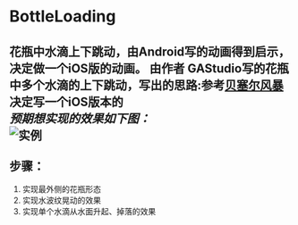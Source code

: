 # BottleLoading
花瓶中水滴上下跳动，由Android写的动画得到启示，决定做一个iOS版的动画。
由**作者 GAStudio**写的花瓶中多个水滴的上下跳动，写出的思路:参考[贝塞尔风暴](http://www.jianshu.com/p/93b0d948abf8#)<br>
决定写一个iOS版本的<br>
***预期想实现的效果如下图：***<br>
![实例](https://github.com/Sun-Hong/BottleLoading/blob/master/BezierPathTry/VaseLoading/bottleLoading.gif)<br><br>
步骤：
---
1. 实现最外侧的花瓶形态
2. 实现水波纹晃动的效果
3. 实现单个水滴从水面升起、掉落的效果   
